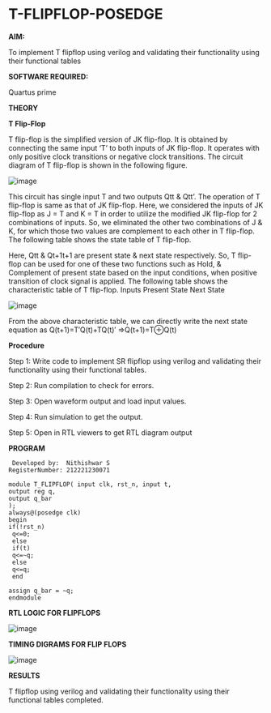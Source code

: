 # T-FLIPFLOP-POSEDGE

**AIM:**

To implement  T flipflop using verilog and validating their functionality using their functional tables

**SOFTWARE REQUIRED:**

Quartus prime

**THEORY**

**T Flip-Flop**

T flip-flop is the simplified version of JK flip-flop. It is obtained by connecting the same input ‘T’ to both inputs of JK flip-flop. It operates with only positive clock transitions or negative clock transitions. The circuit diagram of T flip-flop is shown in the following figure.

![image](https://github.com/naavaneetha/T-FLIPFLOP-POSEDGE/assets/154305477/458a68fe-2d08-4a9d-ac4f-7ae0480ce0bd)

 
This circuit has single input T and two outputs Qtt & Qtt’. The operation of T flip-flop is same as that of JK flip-flop. Here, we considered the inputs of JK flip-flop as J = T and K = T in order to utilize the modified JK flip-flop for 2 combinations of inputs. So, we eliminated the other two combinations of J & K, for which those two values are complement to each other in T flip-flop. The following table shows the state table of T flip-flop.

Here, Qtt & Qt+1t+1 are present state & next state respectively. So, T flip-flop can be used for one of these two functions such as Hold, & Complement of present state based on the input conditions, when positive transition of clock signal is applied. The following table shows the characteristic table of T flip-flop. Inputs Present State Next State

![image](https://github.com/naavaneetha/T-FLIPFLOP-POSEDGE/assets/154305477/cdd7fb32-539f-4b66-bb8d-f305a153c886)

 
From the above characteristic table, we can directly write the next state equation as Q(t+1)=T′Q(t)+TQ(t)′ ⇒Q(t+1)=T⊕Q(t)

**Procedure**


 Step 1: Write code to implement SR flipflop using verilog and validating their functionality using their functional tables.

Step 2: Run compilation to check for errors.

Step 3: Open waveform output and load input values.

Step 4: Run simulation to get the output.

Step 5: Open in RTL viewers to get RTL diagram output

**PROGRAM**
```
 Developed by:  Nithishwar S
RegisterNumber: 212221230071

```
```
module T_FLIPFLOP( input clk, rst_n, input t,
output reg q,
output q_bar
);
always@(posedge clk) 
begin 
if(!rst_n)
 q<=0;
 else
 if(t)
 q<=~q;
 else
 q<=q;
 end
 
assign q_bar = ~q;
endmodule

```

**RTL LOGIC FOR FLIPFLOPS**

![image](https://github.com/Praveenamanikandan/T-FLIPFLOP-POSEDGE/assets/144870776/8f1f2b13-0496-475f-bdf9-9c9070ccb277)



**TIMING DIGRAMS FOR FLIP FLOPS**


![image](https://github.com/Praveenamanikandan/T-FLIPFLOP-POSEDGE/assets/144870776/f8a9536c-955a-4615-84db-0015153fd123)

**RESULTS**

T flipflop using verilog and validating their functionality using their functional tables completed.

